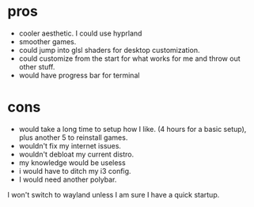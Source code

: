 # pros
- cooler aesthetic. I could use hyprland
- smoother games.
- could jump into glsl shaders for desktop customization.
- could customize from the start for what works for me and throw out other stuff.
- would have progress bar for terminal

# cons
- would take a long time to setup how I like. (4 hours for a basic setup), plus another 5 to reinstall games.
- wouldn't fix my internet issues.
- wouldn't debloat my current distro.
- my knowledge would be useless
- i would have to ditch my i3 config.
- I would need another polybar.

 I won't switch to wayland unless I am sure I have a quick startup.
